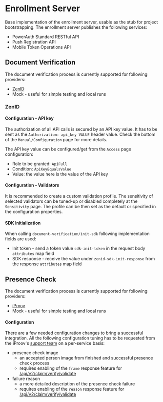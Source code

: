 # Enrollment Server

Base implementation of the enrollment server, usable as the stub for project bootstrapping. The enrollment server publishes the following services:

- PowerAuth Standard RESTful API
- Push Registration API
- Mobile Token Operations API

## Document Verification
The document verification process is currently supported for following providers:
- [ZenID](https://zenid.trask.cz/)
- Mock - useful for simple testing and local runs

### ZenID

#### Configuration - API key
The authorization of all API calls is secured by an API key value. It has to be sent as the `Authorization: api_key VALUE` header value. 
Check the bottom of the `Manual/Configuration` page for more details.

The API key value can be configured/get from the `Access` page configuration:
- Role to be granted: `ApiFull`
- Condition: `ApiKeyEqualsValue`
- Value: the value here is the value of the API key

#### Configuration - Validators
It is recommended to create a custom validation profile.  The sensitivity of selected validators can be tuned-up or disabled completely at the `Sensitivity` page.
The profile can be then set as the default or specified in the configuration properties.

#### SDK Initialization
When calling `document-verification/init-sdk` following implementation fields are used:
- Init token - send a token value `sdk-init-token` in the request body `attributes` map field 
- SDK response - receive the value under `zenid-sdk-init-response` from the response `attributes` map field

## Presence Check
The document verification process is currently supported for following providers:
- [iProov](https://www.iproov.com/)
- Mock - useful for simple testing and local runs

#### Configuration
There are a few needed configuration changes to bring a successful integration. All the following configuration tuning
has to be requested from the iProov's [support team](https://iproov.freshdesk.com/support/login) on a per-service basis:
- presence check image
  - an accepted person image from finished and successful presence check process
  - requires enabling of the `frame` response feature for [/api/v2/claim/verify/validate](https://secure.iproov.me/docs.html#operation/userVerifyValidate)
- failure reason
  - a more detailed description of the presence check failure
  - requires enabling of the `reason` response feature for [/api/v2/claim/verify/validate](https://secure.iproov.me/docs.html#operation/userVerifyValidate)
